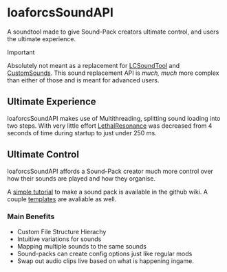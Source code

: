 # loaforcsSoundAPI
A soundtool made to give Sound-Pack creators ultimate control, and users the ultimate experience.

> [!IMPORTANT]
> Absolutely not meant as a replacement for [LCSoundTool](https://thunderstore.io/c/lethal-company/p/no00ob/LCSoundTool/) and [CustomSounds](https://thunderstore.io/c/lethal-company/p/Clementinise/CustomSounds/). This sound replacement API is *much, much* more complex than either of those and is meant for advanced users.

## Ultimate Experience
loaforcsSoundAPI makes use of Multithreading, splitting sound loading into two steps. With very little effort [LethalResonance](https://thunderstore.io/c/lethal-company/p/LethalResonance/LETHALRESONANCE/) was decreased from 4 seconds of time during startup to just under 250 ms.

## Ultimate Control
loaforcsSoundAPI affords a Sound-Pack creator much more control over how their sounds are played and how they organise. 

A [simple tutorial](https://github.com/LoafOrc/loaforcsSoundAPI/wiki/Making-a-simple-Sound%E2%80%90Pack) to make a sound pack is available in the github wiki.
A couple [templates](https://github.com/LoafOrc/loaforcsSoundAPI-examples) are avaliable as well.
### Main Benefits
- Custom File Structure Hierachy
- Intuitive variations for sounds
- Mapping multiple sounds to the same sounds
- Sound-packs can create config options just like regular mods
- Swap out audio clips live based on what is happening ingame.
